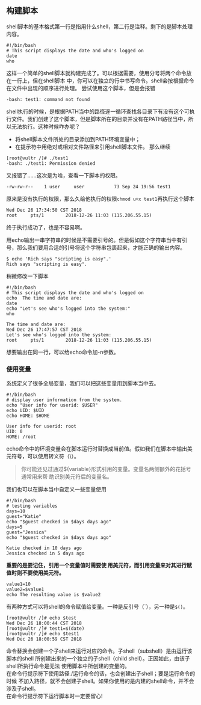 ## 构建脚本
shell脚本的基本格式第一行是指用什么shell，第二行是注释。剩下的是脚本处理内容。
```
#!/bin/bash
# This script displays the date and who's logged on 
date 
who
```
这样一个简单的shell脚本就构建完成了。可以根据需要，使用分号将两个命令放在一行上，但在shell脚本 中，你可以在独立的行中书写命令。shell会按根据命令在文件中出现的顺序进行处理。 
尝试使用这个脚本，但是会报错
```
-bash: test1: command not found
```
shell执行的时候，是根据PATH当中的路径逐一循环查找各目录下有没有这个可执行文件。我们创建了这个脚本，但是脚本所在的目录并没有在PATH路径当中，所以无法执行。这种时候咋办呢？
- 将shell脚本文件所处的目录添加到PATH环境变量中； 
- 在提示符中用绝对或相对文件路径来引用shell脚本文件。
那么继续
```
[root@vultr /]# ./test1
-bash: ./test1: Permission denied
```
又报错了……这次是为啥，查看一下脚本的权限。
```
-rw-rw-r--    1 user     user           73 Sep 24 19:56 test1 
```
原来是没有执行的权限，那么久给他执行的权限`chmod u+x test1`再执行这个脚本
```
Wed Dec 26 17:34:50 CST 2018
root     pts/1        2018-12-26 11:03 (115.206.55.15)
```
终于执行成功了，也是不容易啊。

用echo输出一串字符串的时候是不需要引号的。但是假如这个字符串当中有引号，那么我们要用合适的引号将这个字符串包裹起来，才能正确的输出内容。
```
$ echo 'Rich says "scripting is easy".'
Rich says "scripting is easy". 
```

稍微修改一下脚本
```
#!/bin/bash 
# This script displays the date and who's logged on 
echo  The time and date are: 
date 
echo "Let's see who's logged into the system:" 
who

The time and date are:
Wed Dec 26 17:47:57 CST 2018
Let's see who's logged into the system:
root     pts/1        2018-12-26 11:03 (115.206.55.15)
```
想要输出在同一行，可以给echo命令加-n参数。

### 使用变量
系统定义了很多全局变量，我们可以把这些变量用到脚本当中去。
```
#!/bin/bash 
# display user information from the system. 
echo "User info for userid: $USER" 
echo UID: $UID 
echo HOME: $HOME

User info for userid: root
UID: 0
HOME: /root
```
echo命令中的环境变量会在脚本运行时替换成当前值。假如我们在脚本中输出美元符号，可以使用转义符（\）。
>你可能还见过通过${variable}形式引用的变量。变量名两侧额外的花括号通常用来帮 助识别美元符后的变量名。

我们也可以在脚本当中自定义一些变量使用
```
#!/bin/bash
# testing variables 
days=10 
guest="Katie" 
echo "$guest checked in $days days ago" 
days=5 
guest="Jessica" 
echo "$guest checked in $days days ago"

Katie checked in 10 days ago
Jessica checked in 5 days ago
```
**重要的是要记住，引用一个变量值时需要使 用美元符，而引用变量来对其进行赋值时则不要使用美元符。**
```
value1=10 
value2=$value1 
echo The resulting value is $value2
```


有两种方式可以将shell的命令赋值给变量。一种是反引号（\`），另一种是`$()`。
```
[root@vultr /]# echo $test
Wed Dec 26 18:00:44 CST 2018
[root@vultr /]# test1=$(date)
[root@vultr /]# echo $test1
Wed Dec 26 18:00:59 CST 2018
```
命令替换会创建一个子shell来运行对应的命令。子shell（subshell）是由运行该脚本的shell 所创建出来的一个独立的子shell（child shell）。正因如此，由该子shell所执行命令是无法 使用脚本中所创建的变量的。      
在命令行提示符下使用路径./运行命令的话，也会创建出子shell；要是运行命令的时候 不加入路径，就不会创建子shell。如果你使用的是内建的shell命令，并不会涉及子shell。     
在命令行提示符下运行脚本时一定要留心!


